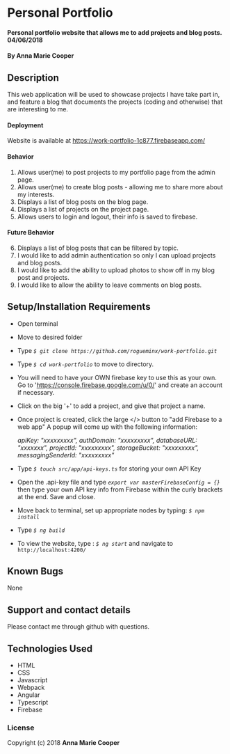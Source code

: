 # Personal Portfolio

#### Personal portfolio website that allows me to add projects and blog posts. 04/06/2018

#### By **Anna Marie Cooper**

## Description

This web application will be used to showcase projects I have take part in, and feature a blog that documents the projects (coding and otherwise) that are interesting to me.

#### Deployment
Website is available at https://work-portfolio-1c877.firebaseapp.com/

#### Behavior
1. Allows user(me) to post projects to my portfolio page from the admin page.
2. Allows user(me) to create blog posts - allowing me to share more about my interests.
3. Displays a list of blog posts on the blog page.
4. Displays a list of projects on the project page.
5. Allows users to login and logout, their info is saved to firebase.

#### Future Behavior
6. Displays a list of blog posts that can be filtered by topic.
7. I would like to add admin authentication so only I can upload projects and blog posts.
8. I would like to add the ability to upload photos to show off in my blog post and projects.
9. I would like to allow the ability to leave comments on blog posts.

## Setup/Installation Requirements

* Open terminal
* Move to desired folder
* Type  _`$ git clone https://github.com/rogueminx/work-portfolio.git`_
* Type _`$ cd work-portfolio`_ to move to directory.
* You will need to have your OWN firebase key to use this as your own. Go to 'https://console.firebase.google.com/u/0/' and create an account if necessary.
* Click on the big '+' to add a project, and give that project a name.
* Once project is created, click the large </> button to "add Firebase to a web app" A popup will come up with the following information:

    _apiKey: "xxxxxxxxx",
    authDomain: "xxxxxxxxx",
    databaseURL: "xxxxxxx",
    projectId: "xxxxxxxxx",
    storageBucket: "xxxxxxxxx",
    messagingSenderId: "xxxxxxxxx"_

* Type  _`$ touch src/app/api-keys.ts`_ for storing your own API Key
* Open the .api-key file and type  _`export var masterFirebaseConfig = {}`_ then type your own API key info from Firebase within the curly brackets at the end. Save and close.
* Move back to terminal, set up appropriate nodes by typing: _`$ npm install`_
* Type _`$ ng build`_
* To view the website, type : _`$ ng start`_ and navigate to `http://localhost:4200/`

## Known Bugs

None

## Support and contact details

Please contact me through github with questions.

## Technologies Used

* HTML
* CSS
* Javascript
* Webpack
* Angular
* Typescript
* Firebase

### License

Copyright (c) 2018  **Anna Marie Cooper**
